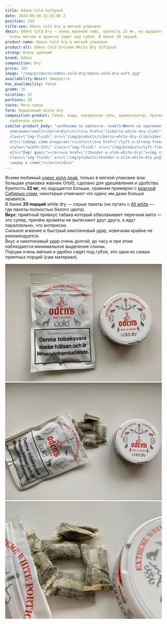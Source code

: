 ```yaml
---
title: Odens-Cold-Softpack
date: 2020-09-30 22:25:00 Z
position: 134
title-seo: Odens Cold Dry в мягкой упаковке
descr: Odens Cold Dry — очень крепкий снюс, крепость 22 мг, но ощущается крепче. Пакеты
  очень мягкие и приятно сидят под губой. В банке 20 порций.
product-name: Оденс Cold dry в мягкой упаковке
product-alt: Odens Cold Extreme White Dry Softpack
strong: Очень крепкий
brand: Odens
composition: Dry
price: 165
image: "/img/products/odens-cold-dry/odens-cold-dry-soft.jpg"
availability-descr: Ожидается
has_availability: false
gramm: 16
nicotine: 22
portions: 20
taste: Мята-табак
form: Порционный white dry
composition-product: Табак, вода, поваренная соль, ароматизатор, пропиленгликоль,
  карбонаты калия
similar-product_body: "<p>Похожи по крепости. <small>Жмите на картинки и читайте полное
  описание</small></p>\n<div>\n\t\t<a href=\"/siberia-white-dry-slim\"><img style=\"width:32%\"
  class=\"img-fluid\" src=\"/img/products/siberia-white-dry-slim/siberia-slim-open-and-brown.jpg\"
  alt=\"Сибирь слим открытая\"></a>\n\t\t<a href=\"/lyft-x-strong-freeze-slim-white\"><img
  style=\"width:32%\" class=\"img-fluid\" src=\"/img/products/lyft-freeze/lyft-freeze-open.jpg\"
  alt=\"Лифт фриз\"></a>\n<a href=\"/thunder-x-slim-white-dry\"><img style=\"width:32%\"
  class=\"img-fluid\" src=\"/img/products/thunder-x-slim-white-dry.png\" alt=\"Снюс
  тандер х слим\"></a>\n</div>"
---
```


Всеми любимый [оденс колд драй](/odens-cold-dry), только в мягкой упаковке (как большая упаковка жвачек Orbit), сделано для удешевления и удобства.<br>
Крепость **22 мг**, но ощущается больше, сравним примерно с [красной Сибирью слим](/siberia-white-dry-slim), некоторые отмечают что оденс им даже больше нравится.<br>
В банке **20 порций** white dry — серые пакеты (не путать с [All white](/all-white-snus) — где пакеты полностью белого цвета).<br>
**Вкус**: приятный привкус табака который обволакивает перечная мята — это супер, причём ароматы не вытесняют друг друга, а идут параллельно, что интересно.<br>
Сильное жжение и быстрый никотиновый удар, новичкам крайне не рекомендуется.<br>
Вкус и никотиновый удар очень долгий, до часу и при этом наблюдается минимальное выделение слюны.<br>
Порции очень мягкие и удобно сидят под губой, это одни из самых приятных порций (сам материал).
<div class="popup-gallery d-flex mb-3">
	<a class="mr-2" href="/img/products/odens-cold-dry/odens-cold-dry-cans-and-soft.jpg" title="Оденс колд драй в мягкой и твердой упаковках"><img class="img-fluid" src="/img/products/odens-cold-dry/odens-cold-dry-cans-and-soft.jpg" alt="odens cold dry soft and can"></a>
	<a class="mr-2" href="/img/products/odens-cold-dry/odens-cold-dry-soft-open.jpg" title="Порции одинаковые что в твердой, что в мягкой упаковках"><img class="img-fluid" src="/img/products/odens-cold-dry/odens-cold-dry-soft-open.jpg" alt="odens cold dry soft pack open"></a>
	<a href="/img/products/odens-cold-dry/odens-cold-dry-softpillow-portion.jpg" title="Порции очень мягкие и приятные на ощупь, удобно сидят под губой"><img class="img-fluid" src="/img/products/odens-cold-dry/odens-cold-dry-softpillow-portion.jpg" alt="odens portions white dry"></a>
</div>